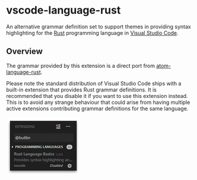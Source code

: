 # vscode-language-rust

An alternative grammar definition set to support themes in providing syntax
highlighting for the [Rust][rust] programming language in [Visual Studio Code][vscode].

## Overview

The grammar provided by this extension is a direct port from [atom-language-rust][alr].

Please note the standard distribution of Visual Studio Code ships with a
built-in extension that provides Rust grammar definitions. It is recommended
that you disable it if you want to use this extension instead. This is to avoid
any strange behaviour that could arise from having multiple active extensions
contributing grammar definitions for the same language.

![Disable Built-in Extension](images/disable-builtin-preview.png)

[alr]: https://github.com/miqid/atom-language-rust
[rust]: https://www.rust-lang.org/
[vscode]: https://code.visualstudio.com/